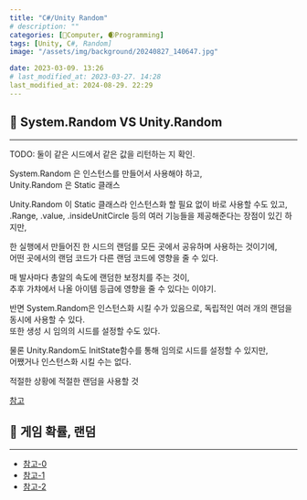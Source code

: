 ```yaml
---
title: "C#/Unity Random"
# description: ""
categories: [💫Computer, 🌒Programming]
tags: [Unity, C#, Random]
image: "/assets/img/background/20240827_140647.jpg"

date: 2023-03-09. 13:26
# last_modified_at: 2023-03-27. 14:28
last_modified_at: 2024-08-29. 22:29
---
```


## 💫 System.Random VS Unity.Random

---

TODO: 둘이 같은 시드에서 같은 값을 리턴하는 지 확인.  

System.Random 은 인스턴스를 만들어서 사용해야 하고,  
Unity.Random 은 Static 클래스  

Unity.Random 이 Static 클래스라 인스턴스화 할 필요 없이 바로 사용할 수도 있고,  
.Range, .value, .insideUnitCircle 등의 여러 기능들을 제공해준다는 장점이 있긴 하지만,  

한 실행에서 만들어진 한 시드의 랜덤를 모든 곳에서 공유하며 사용하는 것이기에,  
어떤 곳에서의 랜덤 코드가 다른 랜덤 코드에 영향을 줄 수 있다.  

매 발사마다 총알의 속도에 랜덤한 보정치를 주는 것이,  
추후 가챠에서 나올 아이템 등급에 영향을 줄 수 있다는 이야기.  

반면 System.Random은 인스턴스화 시킬 수가 있음으로, 독립적인 여러 개의 랜덤을 동시에 사용할 수 있다.  
또한 생성 시 임의의 시드를 설정할 수도 있다.  

물론 Unity.Random도 InitState함수를 통해 임의로 시드를 설정할 수 있지만,  
어쨌거나 인스턴스화 시킬 수는 없다.  

적절한 상황에 적절한 랜덤을 사용할 것  

[참고](https://blog.gladiogames.com/all-posts/unityrandom-vs-systemrandom-explained-examples)  

## 💫 게임 확률, 랜덤

---

- [참고-0](https://simulacregame.tistory.com/22)
- [참고-1](https://twitter.com/CK20_HWI/status/1594017839924776960?s=20&t=27ijxpKZeG9rbUT-zRW0hA)
- [참고-2](https://twitter.com/beetie135/status/1614203893004763136?ref_src=twsrc%5Etfw)
